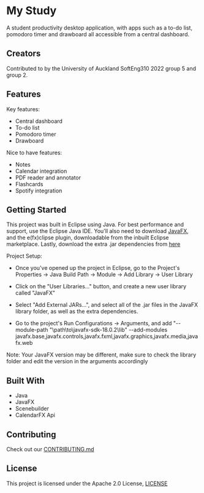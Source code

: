 # My Study
A student productivity desktop application, with apps such as a to-do list, pomodoro timer and drawboard all accessible from a central dashboard.
## Creators
Contributed to by the University of Auckland SoftEng310 2022 group 5 and group 2.
## Features
Key features:
- Central dashboard
- To-do list
- Pomodoro timer
- Drawboard  

Nice to have features:
- Notes
- Calendar integration
- PDF reader and annotator
- Flashcards
- Spotify integration 

## Getting Started
This project was built in Eclipse using Java.
For best performance and support, use the Eclipse Java IDE.
You'll also need to download [JavaFX](https://openjfx.io/openjfx-docs/), and the e(fx)clipse plugin, downloadable from the inbuilt Eclipse marketplace.
Lastly, download the extra .jar dependencies from [here](https://www.mediafire.com/folder/nz54j5hnq1u5n/Dependencies)

Project Setup:
- Once you've opened up the project in Eclipse, go to the Project's Properties -> Java Build Path -> Module -> Add Library -> User Library
- Click on the "User Libraries..." button, and create a new user library called "JavaFX"
- Select "Add External JARs...", and select all of the .jar files in the JavaFX library folder, as well as the extra dependencies.

- Go to the project's Run Configurations -> Arguments, and add "--module-path "\path\to\javafx-sdk-18.0.2\lib" --add-modules javafx.base,javafx.controls,javafx.fxml,javafx.graphics,javafx.media,javafx.web


Note: Your JavaFX version may be different, make sure to check the library folder and edit the version in the arguments accordingly

## Built With
-	Java
-	JavaFX
-	Scenebuilder
- CalendarFX Api
## Contributing
Check out our [CONTRIBUTING.md](CONTRIBUTING.md)
## License
This project is licensed under the Apache 2.0 License, [LICENSE](LICENSE)
